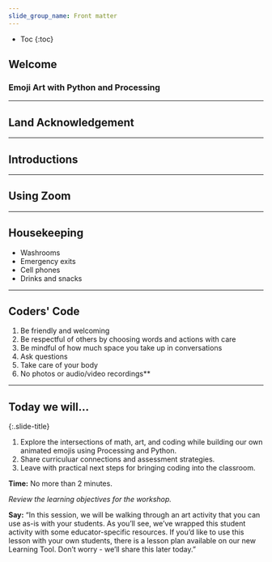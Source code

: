 ```yaml
---
slide_group_name: Front matter
---
```


<nav class="slide-group-nav" markdown="1">

* Toc
{:toc}

</nav>

## Welcome

### Emoji Art with Python and Processing

---

## Land Acknowledgement

---

## Introductions

---

## Using Zoom

---

## Housekeeping

- Washrooms
- Emergency exits
- Cell phones
- Drinks and snacks

---

## Coders' Code

1. Be friendly and welcoming
2. Be respectful of others by choosing words and actions with care
3. Be mindful of how much space you take up in conversations
4. Ask questions
5. Take care of your body
6. No photos or audio/video recordings**

---

## Today we will...
{:.slide-title}

1. Explore the intersections of math, art, and coding while building our own animated emojis using Processing and Python.
2. Share curriculuar connections and assessment strategies.
3. Leave with practical next steps for bringing coding into the classroom.

<!--# <aside class="slide-notes"> #-->

**Time:** No more than 2 minutes.

_Review the learning objectives for the workshop._

**Say:** “In this session, we will be walking through an art activity that you can use as-is with your students. As you’ll see, we’ve wrapped this student activity with some educator-specific resources. If you’d like to use this lesson with your own students, there is a lesson plan available on our new Learning Tool. Don’t worry - we’ll share this later today.”

<!--# </aside> #-->